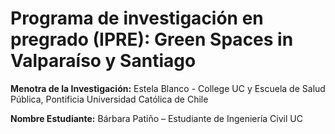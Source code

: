 # Programa de investigación en pregrado (IPRE): Green Spaces in Valparaíso y Santiago

**Menotra de la Investigación:** Estela Blanco  - College UC y Escuela de Salud Pública, Pontificia Universidad Católica de Chile

**Nombre Estudiante:** Bárbara Patiño – Estudiante de Ingeniería Civil UC
